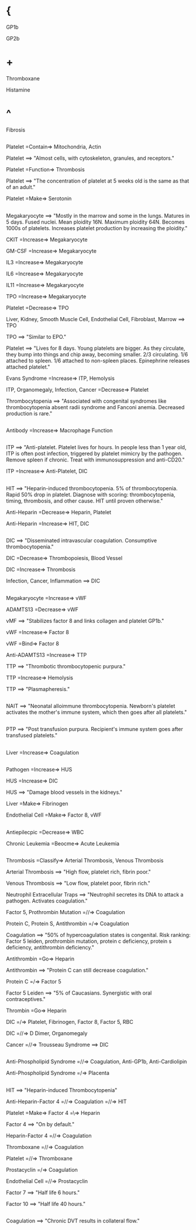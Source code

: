 # {

GP1b

GP2b

# +

Thromboxane

Histamine

# ^

Fibrosis

##

Platelet =Contain=> Mitochondria, Actin

Platelet ==> "Almost cells, with cytoskeleton, granules, and receptors." 

Platelet =Function=> Thrombosis

Platelet ==> "The concentration of platelet at 5 weeks old is the same as that of an adult."

Platelet =Make=> Serotonin

##

Megakaryocyte ==> "Mostly in the marrow and some in the lungs. Matures in 5 days. Fused nuclei. Mean ploidity 16N. Maximum ploidity 64N. Becomes 1000s of platelets. Increases platelet production by increasing the ploidity."

CKIT =Increase=> Megakaryocyte

GM-CSF =Increase=> Megakaryocyte

IL3 =Increase=> Megakaryocyte

IL6 =Increase=> Megakaryocyte

IL11 =Increase=> Megakaryocyte

TPO =Increase=> Megakaryocyte

Platelet =Decrease=> TPO

Liver, Kidney, Smooth Muscle Cell, Endothelial Cell, Fibroblast, Marrow ==> TPO

TPO ==> "Similar to EPO."

Platelet ==> "Lives for 8 days. Young platelets are bigger. As they circulate, they bump into things and chip away, becoming smaller. 2/3 circulating. 1/6 attached to spleen. 1/6 attached to non-spleen places. Epinephrine releases attached platelet."

Evans Syndrome =Increase=> ITP, Hemolysis

ITP, Organomegaly, Infection, Cancer =Decrease=> Platelet

Thrombocytopenia ==> "Associated with congenital syndromes like thrombocytopenia absent radii syndrome and Fanconi anemia. Decreased production is rare."

##

Antibody =Increase=> Macrophage Function

##

ITP ==> "Anti-platelet. Platelet lives for hours. In people less than 1 year old, ITP is often post infection, triggered by platelet mimicry by the pathogen. Remove spleen if chronic. Treat with immunosuppression and anti-CD20."

ITP =Increase=> Anti-Platelet, DIC

##

HIT ==> "Heparin-induced thrombocytopenia. 5% of thrombocytopenia. Rapid 50% drop in platelet. Diagnose with scoring: thrombocytopenia, timing, thrombosis, and other cause. HIT until proven otherwise."

Anti-Heparin =Decrease=> Heparin, Platelet

Anti-Heparin =Increase=> HIT, DIC

##

DIC ==> "Disseminated intravascular coagulation. Consumptive thrombocytopenia."

DIC =Decrease=> Thrombopoiesis, Blood Vessel

DIC =Increase=> Thrombosis

Infection, Cancer, Inflammation ==> DIC

##

Megakaryocyte =Increase=> vWF

ADAMTS13 =Decrease=> vWF

vMF ==> "Stabilizes factor 8 and links collagen and platelet GP1b."

vWF =Increase=> Factor 8

vWF =Bind=> Factor 8

Anti-ADAMTS13 =Increase=> TTP

TTP ==> "Thrombotic thrombocytopenic purpura."

TTP =Increase=> Hemolysis

TTP ==> "Plasmapheresis."

##

NAIT ==> "Neonatal alloimmune thrombocytopenia. Newborn's platelet activates the mother's immune system, which then goes after all platelets."

##

PTP ==> "Post transfusion purpura. Recipient's immune system goes after transfused platelets."

##

Liver =Increase=> Coagulation

##

Pathogen =Increase=> HUS

HUS =Increase=> DIC

HUS ==> "Damage blood vessels in the kidneys."

Liver =Make=> Fibrinogen

Endothelial Cell =Make=> Factor 8, vWF

##

Antiepilecpic =Decrease=> WBC

Chronic Leukemia =Beocme=> Acute Leukemia

##

Thrombosis =Classify=> Arterial Thrombosis, Venous Thrombosis

Arterial Thrombosis ==> "High flow, platelet rich, fibrin poor."

Venous Thrombosis ==> "Low flow, platelet poor, fibrin rich."

Neutrophil Extracellular Traps ==> "Neutrophil secretes its DNA to attack a pathogen. Activates coagulation."

Factor 5, Prothrombin Mutation =//=> Coagulation

Protein C, Protein S, Antithrombin =\/=> Coagulation

Coagulation ==> "50% of hypercoagulation states is congenital. Risk ranking: Factor 5 leiden, prothrombin mutation, protein c deficiency, protein s deficiency, antithrombin deficiency."

Antithrombin =Go=> Heparin

Antithrombin ==> "Protein C can still decrease coagulation." 

Protein C =/\=> Factor 5

Factor 5 Leiden ==> "5% of Caucasians. Synergistic with oral contraceptives."

Thrombin =Go=> Heparin

DIC =/\=> Platelet, Fibrinogen, Factor 8, Factor 5, RBC

DIC =//=> D Dimer, Organomegaly

Cancer =//=> Trousseau Syndrome ==> DIC

##

Anti-Phospholipid Syndrome =//=> Coagulation, Anti-GP1b, Anti-Cardiolipin

Anti-Phospholipid Syndrome =/\=> Placenta 

##

HIT ==> "Heparin-induced Thrombocytopenia"

Anti-Heparin-Factor 4 =//=> Coagulation =//=> HIT

Platelet =Make=> Factor 4 =\\=> Heparin

Factor 4 ==> "On by default."

Heparin-Factor 4 =//=> Coagulation

Thromboxane =//=> Coagulation

Platelet =//=> Thromboxane

Prostacyclin =/\=> Coagulation

Endothelial Cell =//=> Prostacyclin

Factor 7 ==> "Half life 6 hours."

Factor 10 ==> "Half life 40 hours."

##

Coagulation ==> "Chronic DVT results in collateral flow."



